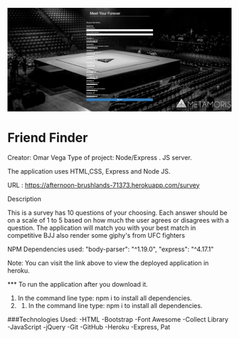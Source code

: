 ![](app/public/images/friendfinderhome.PNG)

# Friend Finder

Creator: Omar Vega
Type of project: Node/Express . JS server.

The application uses HTML,CSS, Express and Node JS.


URL : https://afternoon-brushlands-71373.herokuapp.com/survey

Description

This is a survey has 10 questions of your choosing. Each answer should be on a scale of 1 to 5 based on how much the user agrees or disagrees with a question. The application will match you with your best match in competitive BJJ also render some giphy's from UFC fighters

NPM Dependencies used:
"body-parser": "^1.19.0",
"express": "^4.17.1"

Note: You can visit the link above to view the deployed application in heroku.

\*\*\* To run the application after you download it.
1.	In the command line type: npm i to install all dependencies.
2. 1.	In the command line type: npm i to install all dependencies.

###Technologies Used:
-HTML -Bootstrap -Font Awesome -Collect Library -JavaScript -jQuery -Git -GitHub -Heroku -Express, Pat
